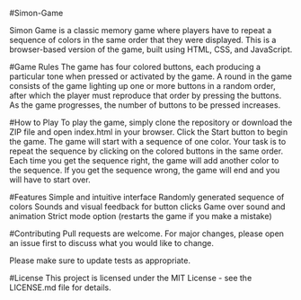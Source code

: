 #Simon-Game

  Simon Game is a classic memory game where players have to repeat a sequence of colors in the same order that they were displayed. This is a browser-based version of the game, built using HTML, CSS, and JavaScript.

#Game Rules
  The game has four colored buttons, each producing a particular tone when pressed or activated by the game. A round in the game consists of the game lighting up one or more buttons in a random order, after which the player must reproduce that order by pressing the buttons. As the game progresses, the number of buttons to be pressed increases.

#How to Play
  To play the game, simply clone the repository or download the ZIP file and open index.html in your browser. Click the Start button to begin the game. The game will start with a sequence of one color. Your task is to repeat the sequence by clicking on the colored buttons in the same order. Each time you get the sequence right, the game will add another color to the sequence. If you get the sequence wrong, the game will end and you will have to start over.

#Features
  Simple and intuitive interface
  Randomly generated sequence of colors
  Sounds and visual feedback for button clicks
  Game over sound and animation
  Strict mode option (restarts the game if you make a mistake)

#Contributing
  Pull requests are welcome. For major changes, please open an issue first to discuss what you would like to change.

  Please make sure to update tests as appropriate.

#License
  This project is licensed under the MIT License - see the LICENSE.md file for details.
